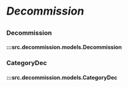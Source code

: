 # ***Decommission***

##

### Decommission
#### :::src.decommission.models.Decommission

### CategoryDec
#### :::src.decommission.models.CategoryDec
